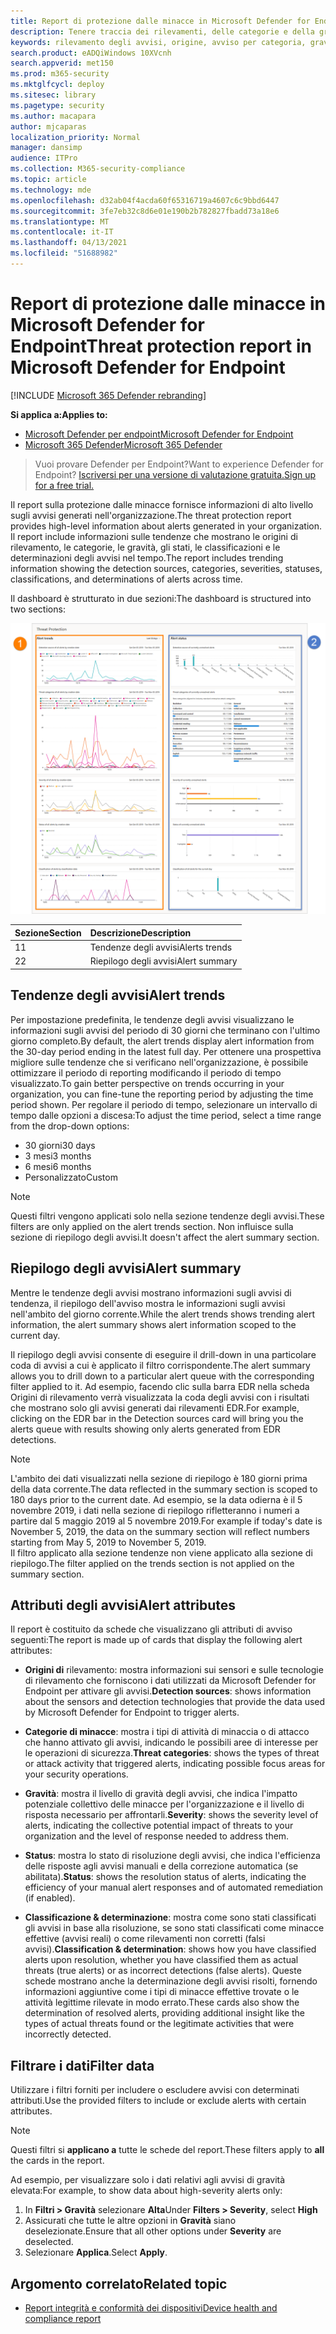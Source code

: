 ```yaml
---
title: Report di protezione dalle minacce in Microsoft Defender for Endpoint
description: Tenere traccia dei rilevamenti, delle categorie e della gravità degli avvisi tramite il report di protezione dalle minacce
keywords: rilevamento degli avvisi, origine, avviso per categoria, gravità degli avvisi, classificazione degli avvisi, determinazione
search.product: eADQiWindows 10XVcnh
search.appverid: met150
ms.prod: m365-security
ms.mktglfcycl: deploy
ms.sitesec: library
ms.pagetype: security
ms.author: macapara
author: mjcaparas
localization_priority: Normal
manager: dansimp
audience: ITPro
ms.collection: M365-security-compliance
ms.topic: article
ms.technology: mde
ms.openlocfilehash: d32ab04f4acda60f65316719a4607c6c9bbd6447
ms.sourcegitcommit: 3fe7eb32c8d6e01e190b2b782827fbadd73a18e6
ms.translationtype: MT
ms.contentlocale: it-IT
ms.lasthandoff: 04/13/2021
ms.locfileid: "51688982"
---
```

# <a name="threat-protection-report-in-microsoft-defender-for-endpoint"></a><span data-ttu-id="54d3c-104">Report di protezione dalle minacce in Microsoft Defender for Endpoint</span><span class="sxs-lookup"><span data-stu-id="54d3c-104">Threat protection report in Microsoft Defender for Endpoint</span></span>

[!INCLUDE [Microsoft 365 Defender rebranding](../../includes/microsoft-defender.md)]


<span data-ttu-id="54d3c-105">**Si applica a:**</span><span class="sxs-lookup"><span data-stu-id="54d3c-105">**Applies to:**</span></span>
- [<span data-ttu-id="54d3c-106">Microsoft Defender per endpoint</span><span class="sxs-lookup"><span data-stu-id="54d3c-106">Microsoft Defender for Endpoint</span></span>](https://go.microsoft.com/fwlink/p/?linkid=2154037)
- [<span data-ttu-id="54d3c-107">Microsoft 365 Defender</span><span class="sxs-lookup"><span data-stu-id="54d3c-107">Microsoft 365 Defender</span></span>](https://go.microsoft.com/fwlink/?linkid=2118804)


> <span data-ttu-id="54d3c-108">Vuoi provare Defender per Endpoint?</span><span class="sxs-lookup"><span data-stu-id="54d3c-108">Want to experience Defender for Endpoint?</span></span> [<span data-ttu-id="54d3c-109">Iscriversi per una versione di valutazione gratuita.</span><span class="sxs-lookup"><span data-stu-id="54d3c-109">Sign up for a free trial.</span></span>](https://www.microsoft.com/microsoft-365/windows/microsoft-defender-atp?ocid=docs-wdatp-pullalerts-abovefoldlink) 

<span data-ttu-id="54d3c-110">Il report sulla protezione dalle minacce fornisce informazioni di alto livello sugli avvisi generati nell'organizzazione.</span><span class="sxs-lookup"><span data-stu-id="54d3c-110">The threat protection report provides high-level information about alerts generated in your organization.</span></span> <span data-ttu-id="54d3c-111">Il report include informazioni sulle tendenze che mostrano le origini di rilevamento, le categorie, le gravità, gli stati, le classificazioni e le determinazioni degli avvisi nel tempo.</span><span class="sxs-lookup"><span data-stu-id="54d3c-111">The report includes trending information showing the detection sources, categories, severities, statuses, classifications, and determinations of alerts across time.</span></span>

<span data-ttu-id="54d3c-112">Il dashboard è strutturato in due sezioni:</span><span class="sxs-lookup"><span data-stu-id="54d3c-112">The dashboard is structured into two sections:</span></span>

![Immagine del report sulla protezione dalle minacce](images/threat-protection-reports.png)

<span data-ttu-id="54d3c-114">Sezione</span><span class="sxs-lookup"><span data-stu-id="54d3c-114">Section</span></span> | <span data-ttu-id="54d3c-115">Descrizione</span><span class="sxs-lookup"><span data-stu-id="54d3c-115">Description</span></span> 
:---|:---
<span data-ttu-id="54d3c-116">1</span><span class="sxs-lookup"><span data-stu-id="54d3c-116">1</span></span> | <span data-ttu-id="54d3c-117">Tendenze degli avvisi</span><span class="sxs-lookup"><span data-stu-id="54d3c-117">Alerts trends</span></span>
<span data-ttu-id="54d3c-118">2</span><span class="sxs-lookup"><span data-stu-id="54d3c-118">2</span></span> | <span data-ttu-id="54d3c-119">Riepilogo degli avvisi</span><span class="sxs-lookup"><span data-stu-id="54d3c-119">Alert summary</span></span>

## <a name="alert-trends"></a><span data-ttu-id="54d3c-120">Tendenze degli avvisi</span><span class="sxs-lookup"><span data-stu-id="54d3c-120">Alert trends</span></span>
<span data-ttu-id="54d3c-121">Per impostazione predefinita, le tendenze degli avvisi visualizzano le informazioni sugli avvisi del periodo di 30 giorni che terminano con l'ultimo giorno completo.</span><span class="sxs-lookup"><span data-stu-id="54d3c-121">By default, the alert trends display alert information from the 30-day period ending in the latest full day.</span></span> <span data-ttu-id="54d3c-122">Per ottenere una prospettiva migliore sulle tendenze che si verificano nell'organizzazione, è possibile ottimizzare il periodo di reporting modificando il periodo di tempo visualizzato.</span><span class="sxs-lookup"><span data-stu-id="54d3c-122">To gain better perspective on trends occurring in your organization, you can fine-tune the reporting period by adjusting the time period shown.</span></span> <span data-ttu-id="54d3c-123">Per regolare il periodo di tempo, selezionare un intervallo di tempo dalle opzioni a discesa:</span><span class="sxs-lookup"><span data-stu-id="54d3c-123">To adjust the time period, select a time range from the drop-down options:</span></span>

- <span data-ttu-id="54d3c-124">30 giorni</span><span class="sxs-lookup"><span data-stu-id="54d3c-124">30 days</span></span>
- <span data-ttu-id="54d3c-125">3 mesi</span><span class="sxs-lookup"><span data-stu-id="54d3c-125">3 months</span></span>
- <span data-ttu-id="54d3c-126">6 mesi</span><span class="sxs-lookup"><span data-stu-id="54d3c-126">6 months</span></span>
- <span data-ttu-id="54d3c-127">Personalizzato</span><span class="sxs-lookup"><span data-stu-id="54d3c-127">Custom</span></span>

>[!NOTE]
><span data-ttu-id="54d3c-128">Questi filtri vengono applicati solo nella sezione tendenze degli avvisi.</span><span class="sxs-lookup"><span data-stu-id="54d3c-128">These filters are only applied on the alert trends section.</span></span> <span data-ttu-id="54d3c-129">Non influisce sulla sezione di riepilogo degli avvisi.</span><span class="sxs-lookup"><span data-stu-id="54d3c-129">It doesn't affect the alert summary section.</span></span>


## <a name="alert-summary"></a><span data-ttu-id="54d3c-130">Riepilogo degli avvisi</span><span class="sxs-lookup"><span data-stu-id="54d3c-130">Alert summary</span></span>
<span data-ttu-id="54d3c-131">Mentre le tendenze degli avvisi mostrano informazioni sugli avvisi di tendenza, il riepilogo dell'avviso mostra le informazioni sugli avvisi nell'ambito del giorno corrente.</span><span class="sxs-lookup"><span data-stu-id="54d3c-131">While the alert trends shows trending alert information, the alert summary shows alert information scoped to the current day.</span></span>

 <span data-ttu-id="54d3c-132">Il riepilogo degli avvisi consente di eseguire il drill-down in una particolare coda di avvisi a cui è applicato il filtro corrispondente.</span><span class="sxs-lookup"><span data-stu-id="54d3c-132">The alert summary allows you to drill down to a particular alert queue with the corresponding filter applied to it.</span></span> <span data-ttu-id="54d3c-133">Ad esempio, facendo clic sulla barra EDR nella scheda Origini di rilevamento verrà visualizzata la coda degli avvisi con i risultati che mostrano solo gli avvisi generati dai rilevamenti EDR.</span><span class="sxs-lookup"><span data-stu-id="54d3c-133">For example, clicking on the EDR bar in the Detection sources card will bring you the alerts queue with results showing only alerts generated from EDR detections.</span></span> 

>[!NOTE]
><span data-ttu-id="54d3c-134">L'ambito dei dati visualizzati nella sezione di riepilogo è 180 giorni prima della data corrente.</span><span class="sxs-lookup"><span data-stu-id="54d3c-134">The data reflected in the summary section is scoped to 180 days prior to the current date.</span></span> <span data-ttu-id="54d3c-135">Ad esempio, se la data odierna è il 5 novembre 2019, i dati nella sezione di riepilogo rifletteranno i numeri a partire dal 5 maggio 2019 al 5 novembre 2019.</span><span class="sxs-lookup"><span data-stu-id="54d3c-135">For example if today's date is November 5, 2019, the data on the summary section will reflect numbers starting from May 5, 2019 to November 5, 2019.</span></span><br>
> <span data-ttu-id="54d3c-136">Il filtro applicato alla sezione tendenze non viene applicato alla sezione di riepilogo.</span><span class="sxs-lookup"><span data-stu-id="54d3c-136">The filter applied on the trends section is not applied on the summary section.</span></span> 

## <a name="alert-attributes"></a><span data-ttu-id="54d3c-137">Attributi degli avvisi</span><span class="sxs-lookup"><span data-stu-id="54d3c-137">Alert attributes</span></span>
<span data-ttu-id="54d3c-138">Il report è costituito da schede che visualizzano gli attributi di avviso seguenti:</span><span class="sxs-lookup"><span data-stu-id="54d3c-138">The report is made up of cards that display the following alert attributes:</span></span>

- <span data-ttu-id="54d3c-139">**Origini di** rilevamento: mostra informazioni sui sensori e sulle tecnologie di rilevamento che forniscono i dati utilizzati da Microsoft Defender for Endpoint per attivare gli avvisi.</span><span class="sxs-lookup"><span data-stu-id="54d3c-139">**Detection sources**: shows information about the sensors and detection technologies that provide the data used by Microsoft Defender for Endpoint to trigger alerts.</span></span>

- <span data-ttu-id="54d3c-140">**Categorie di minacce**: mostra i tipi di attività di minaccia o di attacco che hanno attivato gli avvisi, indicando le possibili aree di interesse per le operazioni di sicurezza.</span><span class="sxs-lookup"><span data-stu-id="54d3c-140">**Threat categories**: shows the types of threat or attack activity that triggered alerts, indicating possible focus areas for your security operations.</span></span>

- <span data-ttu-id="54d3c-141">**Gravità**: mostra il livello di gravità degli avvisi, che indica l'impatto potenziale collettivo delle minacce per l'organizzazione e il livello di risposta necessario per affrontarli.</span><span class="sxs-lookup"><span data-stu-id="54d3c-141">**Severity**: shows the severity level of alerts, indicating the collective potential impact of threats to your organization and the level of response needed to address them.</span></span>

- <span data-ttu-id="54d3c-142">**Status**: mostra lo stato di risoluzione degli avvisi, che indica l'efficienza delle risposte agli avvisi manuali e della correzione automatica (se abilitata).</span><span class="sxs-lookup"><span data-stu-id="54d3c-142">**Status**: shows the resolution status of alerts, indicating the efficiency of your manual alert responses and of automated remediation (if enabled).</span></span> 

- <span data-ttu-id="54d3c-143">**Classificazione & determinazione**: mostra come sono stati classificati gli avvisi in base alla risoluzione, se sono stati classificati come minacce effettive (avvisi reali) o come rilevamenti non corretti (falsi avvisi).</span><span class="sxs-lookup"><span data-stu-id="54d3c-143">**Classification & determination**: shows how you have classified alerts upon resolution, whether you have classified them as actual threats (true alerts) or as incorrect detections (false alerts).</span></span> <span data-ttu-id="54d3c-144">Queste schede mostrano anche la determinazione degli avvisi risolti, fornendo informazioni aggiuntive come i tipi di minacce effettive trovate o le attività legittime rilevate in modo errato.</span><span class="sxs-lookup"><span data-stu-id="54d3c-144">These cards also show the determination of resolved alerts, providing additional insight like the types of actual threats found or the legitimate activities that were incorrectly detected.</span></span>


 

## <a name="filter-data"></a><span data-ttu-id="54d3c-145">Filtrare i dati</span><span class="sxs-lookup"><span data-stu-id="54d3c-145">Filter data</span></span>

<span data-ttu-id="54d3c-146">Utilizzare i filtri forniti per includere o escludere avvisi con determinati attributi.</span><span class="sxs-lookup"><span data-stu-id="54d3c-146">Use the provided filters to include or exclude alerts with certain attributes.</span></span>

>[!NOTE]
><span data-ttu-id="54d3c-147">Questi filtri si **applicano a** tutte le schede del report.</span><span class="sxs-lookup"><span data-stu-id="54d3c-147">These filters apply to **all** the cards in the report.</span></span>

<span data-ttu-id="54d3c-148">Ad esempio, per visualizzare solo i dati relativi agli avvisi di gravità elevata:</span><span class="sxs-lookup"><span data-stu-id="54d3c-148">For example, to show data about high-severity alerts only:</span></span>

1. <span data-ttu-id="54d3c-149">In **Filtri > Gravità** selezionare **Alta**</span><span class="sxs-lookup"><span data-stu-id="54d3c-149">Under **Filters > Severity**, select **High**</span></span>
2. <span data-ttu-id="54d3c-150">Assicurati che tutte le altre opzioni in **Gravità** siano deselezionate.</span><span class="sxs-lookup"><span data-stu-id="54d3c-150">Ensure that all other options under **Severity** are deselected.</span></span>
3. <span data-ttu-id="54d3c-151">Selezionare **Applica**.</span><span class="sxs-lookup"><span data-stu-id="54d3c-151">Select **Apply**.</span></span> 

## <a name="related-topic"></a><span data-ttu-id="54d3c-152">Argomento correlato</span><span class="sxs-lookup"><span data-stu-id="54d3c-152">Related topic</span></span>
- [<span data-ttu-id="54d3c-153">Report integrità e conformità dei dispositivi</span><span class="sxs-lookup"><span data-stu-id="54d3c-153">Device health and compliance report</span></span>](machine-reports.md)
